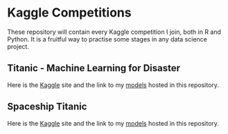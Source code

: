 # Kaggle Competitions
These repository will contain every Kaggle competition I join, both in R and Python. It is a fruitful way to practise some stages in any data science project.

## Titanic - Machine Learning for Disaster
Here is the [Kaggle](https://www.kaggle.com/c/titanic) site and the link to my [models](https://github.com/GuilleDiaz7/Kaggle-Competitions/tree/main/titanic) hosted in this repository.

## Spaceship Titanic
Here is the [Kaggle](https://www.kaggle.com/competitions/spaceship-titanic) site and the link to my [models]() hosted in this repository.
